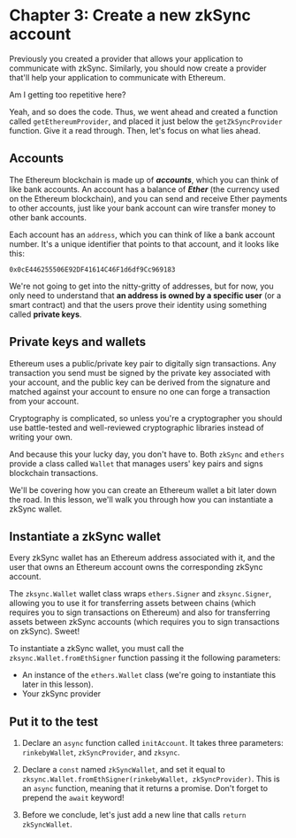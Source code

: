 # Chapter 3: Create a new zkSync account

Previously you created a provider that allows your application to communicate with zkSync. Similarly, you should now create a provider that'll help your application to communicate with Ethereum.

Am I getting too repetitive here?

Yeah, and so does the code. Thus, we went ahead and created a function called `getEthereumProvider`, and placed it just below the `getZkSyncProvider` function. Give it a read through. Then, let's focus on what lies ahead.

## Accounts

The Ethereum blockchain is made up of **_accounts_**, which you can think of like bank accounts. An account has a balance of **_Ether_** (the currency used on the Ethereum blockchain), and you can send and receive Ether payments to other accounts, just like your bank account can wire transfer money to other bank accounts.

Each account has an `address`, which you can think of like a bank account number. It's a unique identifier that points to that account, and it looks like this:

`0x0cE446255506E92DF41614C46F1d6df9Cc969183`

We're not going to get into the nitty-gritty of addresses, but for now, you only need to understand that **an address is owned by a specific user** (or a smart contract) and that the users prove their identity using something called **private keys**.

## Private keys and wallets

Ethereum uses a public/private key pair to digitally sign transactions. Any transaction you send must be signed by the private key associated with your account, and the public key can be derived from the signature and matched against your account to ensure no one can forge a transaction from your account.

Cryptography is complicated, so unless you're a cryptographer you should use battle-tested and well-reviewed cryptographic libraries instead of writing your own.

And because this your lucky day, you don't have to. Both `zkSync` and `ethers` provide a class called `Wallet` that manages users' key pairs and signs blockchain transactions.

We'll be covering how you can create an Ethereum wallet a bit later down the road. In this lesson, we'll walk you through how you can instantiate a zkSync wallet.

## Instantiate a zkSync wallet

Every zkSync wallet has an Ethereum address associated with it, and the user that owns an Ethereum account owns the corresponding zkSync account.

The `zksync.Wallet` wallet class wraps `ethers.Signer` and `zksync.Signer`, allowing you to use it for transferring assets between chains (which requires you to sign transactions on Ethereum) and also for transferring assets between zkSync accounts (which requires you to sign transactions on zkSync). Sweet!

To instantiate a zkSync wallet, you must call the `zksync.Wallet.fromEthSigner` function passing it the following parameters:

* An instance of the `ethers.Wallet` class (we're going to instantiate this later in this lesson).
* Your zkSync provider

## Put it to the test

1. Declare an `async` function called `initAccount`. It takes three parameters: `rinkebyWallet`, `zkSyncProvider`, and `zksync`.

2. Declare a `const` named `zkSyncWallet`, and set it equal to `zksync.Wallet.fromEthSigner(rinkebyWallet, zkSyncProvider)`. This is an `async` function, meaning that it returns a promise. Don't forget to prepend the `await` keyword!

3. Before we conclude, let's just add a new line that calls `return zkSyncWallet`.
